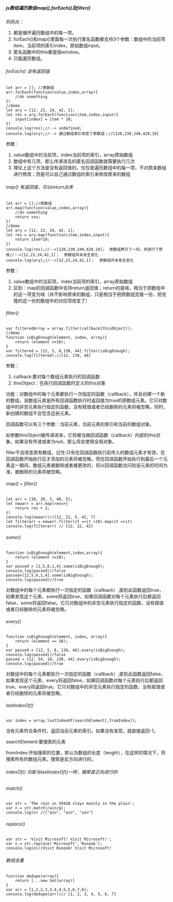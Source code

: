 ##### js数组遍历数组map(),forEach()及filter()

共同点：

1. 都是循环遍历数组中的每一项。
2. forEach()和map()里面每一次执行匿名函数都支持3个参数：数组中的当前项item，当前项的索引index，原始数组input。
3. 匿名函数中的this都是指window。
4. 只能遍历数组。

###### forEach() 没有返回值

```
let arr = []; //原数组
arr.forEach(function(value,index,array){
	//do something
})
//demo
let ary = [12, 23, 24, 42, 1];
let res = ary.forEach(function(item,index,input){
	input[index] = item * 10;
})
console.log(res);//--> undefined;  
console.log(ary);//--> 通过数组索引改变了原数组；//[120,230,240,420,10]
```

参数：

1. value数组中的当前项，index当前项的索引，array原始数组
2. 数组中有几项，那么传递进去的匿名回调函数就需要执行几次
3. 理论上这个方法是没有返回值的，仅仅是遍历数组中的每一项，不对原来数组进行修改；但是可以自己通过数组的索引来修改原来的数组

###### map() 有返回值，可以return出来

```
let arr = [];//原数组
arr.map(function(value,index,array){
	//do something
	return xxx;
})
//demo
let ary = [12, 23, 24, 42, 1];
let res = ary.map(function(item,index,input){
	return item*10;
})
console.log(res);//-->[120,230,240,420,10];  原数组拷贝了一份，并进行了修改//-->[12,23,24,42,1]；  原数组并未发生变化
console.log(ary);//-->[12,23,24,42,1]；  原数组并未发生变化
```

参数：

1. value数组中的当前项，index当前项的索引，array原始数组
2. 区别：map的回调函数中支持return返回值；return的是啥，相当于把数组中的这一项变为啥（并不影响原来的数组，只是相当于把原数组克隆一份，把克隆的这一份的数组中的对应项改变了）

###### filter()

```
var filteredArray = array.filter(callback[thisObject]);
//demo
function isBigEnough(element, index, array){
	return (element >=10);
}
var filtered = [12, 5, 8,130, 44].filter(isBigEnough);
console.log(filtered);//[12, 130, 44]
```

参数：

1. callback:要对每个数组元素执行的回调函数
2. thisObject：在执行回调函数时定义的this对象

功能：对数组中的每个元素都执行一次指定的函数（callback），并且创建一个新的数组，该数组元素是所有回调函数执行时返回值为true的原数组元素。它只对数组中的非空元素执行指定的函数，没有赋值或者已经删除的元素将被忽略，同时，新创建的数组不会包含这些元素。

回调函数可以有三个参数：当前元素，当前元素的索引和当前的数组对象。

如参数thisObject被传递进来，它将被当做回调函数（callback）内部的this对象，如果没有传递或者为null，那么将会使用全局对象。

filter不会改变原有数组，记住:只有在回调函数执行前传入的数组元素才有效，在回调函数开始执行后才添加的元素将被忽略，而在回调函数开始执行到最后一个元素这一期间，数组元素被删除或者被更改的，将以回调函数访问到该元素的时间为准，被删除的元素将被忽略。

###### map() + filter()

```
let arr = [10, 20, 3, 40, 5];
let newarr = arr.map(res=>{
	return res + 2;
})
console.log(newarr)//[12, 22, 5, 42, 7]
let filterarr = newarr.filter(it =>it >10).map(it =>it)
console.log(filterarr) // [12, 22, 42]
```

###### some()

```
function isBigEnough(element,index,array){
	return (element >=10);
}
var passed = [2,5,8,1,4].some(isBigEnough);
console.log(passed)//false
passed=[12,5,6,1,4].some(isBigEnough);
console.log(passed)//true
```

对数组中的每个元素都执行一次指定的函数（callback）,直到此函数返回true，如果发现这个元素，some将返回true，如果回调函数对每个元素执行后都返回false，some将返回false。它只对数组中的非空元素执行指定的函数，没有赋值或者已经删除的元素将被忽略。

###### every()

```
function isBigEnough(element, index, array){
	return (element >= 10);
}
var passed = [12, 5, 8, 130, 44].every(isBigEnough);
console.log(passed)//false
passed = [12, 54, 18, 130, 44].every(isBigEnough);
console.log(passed)//true
```

对数组中的每个元素都执行一次指定的函数（callback）,直到此函数返回false，如果发现这个元素，every将返回false，如果回调函数对每个元素执行后都返回true，every将返回true。它只对数组中的非空元素执行指定的函数，没有赋值或者已经删除的元素将被忽略。

###### lastIndexOf()

```
var index = array.lastIndexOf(searchElement[,fromIndex]);
```

当有元素符合条件时，返回当前元素的索引。如果没有发现，就直接返回-1。

searchElement:要搜索的元素

fromIndex:开始搜索的位置，默认为数组的长度（length），在这样的情况下，将搜索所有的数组元素。搜索是反方向进行的。

###### indexOf() 功能与lastIndexOf()一样，搜索是正向进行的

###### match()

```
var str = 'The rain in SPAIN stays mainly in the plain';
var n = str.match(/ain/g);
console.log(n) //["ain", "ain", "ain"]
```

###### replace()

```
var str = 'Visit Microsoft! Visit Microsoft!';
var n = str.replace('Microsoft','Runoob');
console.log(n)//Visit Runoob! Visit Microsoft!

```

###### 数组去重

```
function dedupe(array){
	return [...new Set(array)]
}
var arr = [1,2,2,3,3,4,4,5,5,6,7,6];
console.log(dedupe(arr))// [1, 2, 3, 4, 5, 6, 7]

```

